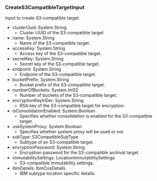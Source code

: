 ### CreateS3CompatibleTargetInput
Input to create S3-compatible target.

- clusterUuid: System.String
  - Cluster UUID of the S3-compatible target.
- name: System.String
  - Name of the S3-compatible target.
- accessKey: System.String
  - Access key of the S3-compatible target.
- secretKey: System.String
  - Secret key of the S3-compatible target.
- endpoint: System.String
  - Endpoint of the S3-compatible target.
- bucketPrefix: System.String
  - Bucket prefix of the S3-compatible target.
- numberOfBuckets: System.Int32
  - Number of buckets of the S3-compatible target.
- encryptionKeyInDer: System.String
  - RSA key of the S3-compatible target for encryption.
- isConsolidationEnabled: System.Boolean
  - Specifies whether consolidation is enabled for the S3-compatible target.
- useSystemProxy: System.Boolean
  - Specifies whether system proxy will be used or not.
- subType: S3CompatibleSubType
  - Subtype of an S3-compatible target.
- encryptionPassword: System.String
  - Encryption password for the S3-compatible archival target.
- immutabilitySettings: LocationImmutabilitySettings
  - S3-compatible immutability settings.
- ibmDetails: IbmCosDetails
  - IBM subtype location specific details.
